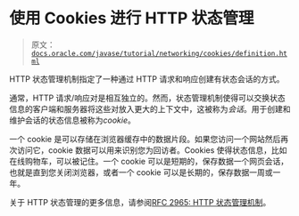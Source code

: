 # 使用 Cookies 进行 HTTP 状态管理

> 原文：[`docs.oracle.com/javase/tutorial/networking/cookies/definition.html`](https://docs.oracle.com/javase/tutorial/networking/cookies/definition.html)

HTTP 状态管理机制指定了一种通过 HTTP 请求和响应创建有状态会话的方式。

通常，HTTP 请求/响应对是相互独立的。然而，状态管理机制使得可以交换状态信息的客户端和服务器将这些对放入更大的上下文中，这被称为*会话*。用于创建和维护会话的状态信息被称为*cookie*。

一个 cookie 是可以存储在浏览器缓存中的数据片段。如果您访问一个网站然后再次访问它，cookie 数据可以用来识别您为回访者。Cookies 使得状态信息，比如在线购物车，可以被记住。一个 cookie 可以是短期的，保存数据一个网页会话，也就是直到您关闭浏览器，或者一个 cookie 可以是长期的，保存数据一周或一年。

关于 HTTP 状态管理的更多信息，请参阅[RFC 2965: HTTP 状态管理机制](http://www.ietf.org/rfc/rfc2965.txt)。
